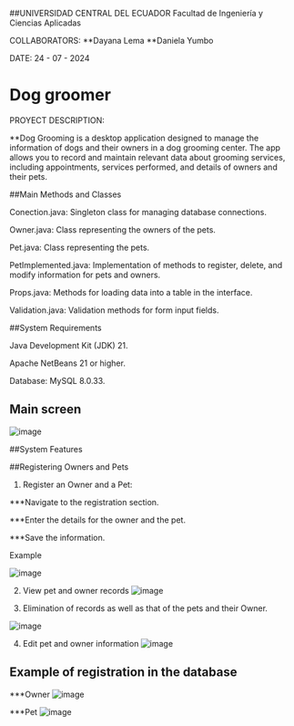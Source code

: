 ##UNIVERSIDAD CENTRAL DEL ECUADOR
    Facultad de Ingeniería y Ciencias Aplicadas

  COLLABORATORS:
  **Dayana Lema
  **Daniela Yumbo

  DATE:
  24 - 07 - 2024

# Dog groomer

PROYECT DESCRIPTION:

**Dog Grooming  is a desktop application designed to manage the information of dogs and their owners in a dog grooming center. The app allows you to record and maintain relevant data about grooming services, including appointments, services performed, and details of owners and their pets.

##Main Methods and Classes


Conection.java: Singleton class for managing database connections.

Owner.java: Class representing the owners of the pets.

Pet.java: Class representing the pets.

PetImplemented.java: Implementation of methods to register, delete, and modify information for pets and owners.

Props.java: Methods for loading data into a table in the interface.

Validation.java: Validation methods for form input fields.


##System Requirements

Java Development Kit (JDK) 21.

Apache NetBeans 21 or higher.

Database: MySQL 8.0.33.



## Main screen

![image](https://github.com/user-attachments/assets/05036f78-ac38-45ad-9be8-478700b23c18)


##System Features

##Registering Owners and Pets

1. Register an Owner and a Pet:

***Navigate to the registration section.

***Enter the details for the owner and the pet.

***Save the information.

Example

![image](https://github.com/user-attachments/assets/bb60850f-2371-4193-8b72-45306a3de3c7)



2. View pet and owner records
![image](https://github.com/user-attachments/assets/33450a9f-c749-4741-b2e1-378dc9b0fc8f)

3. Elimination of records as well as that of the pets and their Owner.
   
![image](https://github.com/user-attachments/assets/741106ea-589b-4253-bc73-0a241ffdb761)

4. Edit pet and owner information
   ![image](https://github.com/user-attachments/assets/88bcfbf9-a67c-4fef-b074-37b8ce45d8db)

## Example of registration in the database
***Owner
![image](https://github.com/user-attachments/assets/b93c8904-ea37-4456-a5c2-2a6ac65aa0aa)

***Pet
![image](https://github.com/user-attachments/assets/9336a0e7-bf1d-459b-b6ea-a654ccd4a790)



   






